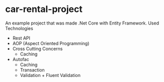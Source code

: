# car-rental-project
An example project that was made .Net Core with Entity Framework.
 Used Technologies
 - Rest API
 - AOP (Aspect Oriented Programming)
 - Cross Cutting Concerns
      + Caching
 - Autofac
      + Caching
      + Transaction
      + Validation
             + Fluent Validation
 
 

